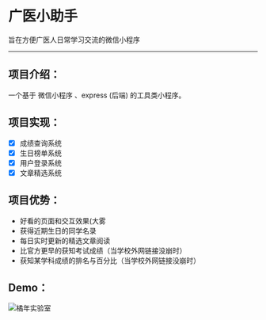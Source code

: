 # 广医小助手

旨在方便广医人日常学习交流的微信小程序

---

## 项目介绍：

一个基于 微信小程序 、express (后端) 的工具类小程序。

## 项目实现：

- [x] 成绩查询系统
- [x] 生日榜单系统
- [X] 用户登录系统
- [X] 文章精选系统

## 项目优势：

- 好看的页面和交互效果(大雾
- 获得近期生日的同学名录
- 每日实时更新的精选文章阅读
- 比官方更早的获知考试成绩（当学校外网链接没崩时）
- 获知某学科成绩的排名与百分比（当学校外网链接没崩时）

## Demo：

![橘年实验室](https://github.com/Glovecc/GDMUHelper/blob/master/static/img/qr.jpg)
